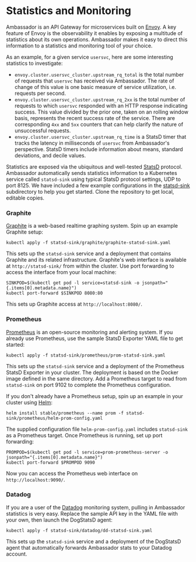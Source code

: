 # Statistics and Monitoring

Ambassador is an API Gateway for microservices built on [Envoy](https://lyft.github.io/envoy/). A key feature of Envoy is the observability it enables by exposing a multitude of statistics about its own operations. Ambassador makes it easy to direct this information to a statistics and monitoring tool of your choice.

As an example, for a given service `usersvc`, here are some interesting statistics to investigate:

- `envoy.cluster.usersvc_cluster.upstream_rq_total` is the total number of requests that `usersvc` has received via Ambassador. The rate of change of this value is one basic measure of service utilization, i.e. requests per second.
- `envoy.cluster.usersvc_cluster.upstream_rq_2xx` is the total number of requests to which `usersvc` responded with an HTTP response indicating success. This value divided by the prior one, taken on an rolling window basis, represents the recent success rate of the service. There are corresponding `4xx` and `5xx` counters that can help clarify the nature of unsuccessful requests.
- `envoy.cluster.usersvc_cluster.upstream_rq_time` is a StatsD timer that tracks the latency in milliseconds of `usersvc` from Ambassador's perspective. StatsD timers include information about means, standard deviations, and decile values.

Statistics are exposed via the ubiquitous and well-tested [StatsD](https://github.com/etsy/statsd) protocol. Ambassador automatically sends statistics information to a Kubernetes service called `statsd-sink` using typical StatsD protocol settings, UDP to port 8125. We have included a few example configurations in the [statsd-sink](https://github.com/datawire/ambassador/tree/master/statsd-sink) subdirectory to help you get started. Clone the repository to get local, editable copies.


### Graphite

[Graphite](http://graphite.readthedocs.org/) is a web-based realtime graphing system. Spin up an example Graphite setup:

    kubectl apply -f statsd-sink/graphite/graphite-statsd-sink.yaml

This sets up the `statsd-sink` service and a deployment that contains Graphite and its related infrastructure. Graphite's web interface is available at `http://statsd-sink/` from within the cluster. Use port forwarding to access the interface from your local machine:

    SINKPOD=$(kubectl get pod -l service=statsd-sink -o jsonpath="{.items[0].metadata.name}")
    kubectl port-forward $SINKPOD 8080:80

This sets up Graphite access at `http://localhost:8080/`.


### Prometheus

[Prometheus](https://prometheus.io/) is an open-source monitoring and alerting system. If you already use Prometheus, use the sample StatsD Exporter YAML file to get started:

    kubectl apply -f statsd-sink/prometheus/prom-statsd-sink.yaml

This sets up the `statsd-sink` service and a deployment of the Prometheus StatsD Exporter in your cluster. The deployment is based on the Docker image defined in the same directory. Add a Prometheus target to read from `statsd-sink` on port 9102 to complete the Prometheus configuration.

If you don't already have a Prometheus setup, spin up an example in your cluster using [Helm](https://github.com/kubernetes/helm):

    helm install stable/prometheus --name prom -f statsd-sink/prometheus/helm-prom-config.yaml

The supplied configuration file `helm-prom-config.yaml` includes `statsd-sink` as a Prometheus target. Once Prometheus is running, set up port forwarding:

    PROMPOD=$(kubectl get pod -l service=prom-prometheus-server -o jsonpath="{.items[0].metadata.name}")
    kubectl port-forward $PROMPOD 9090

Now you can access the Prometheus web interface on `http://localhost:9090/`.


### Datadog

If you are a user of the [Datadog](https://www.datadoghq.com/) monitoring system, pulling in Ambassador statistics is very easy. Replace the sample API key in the YAML file with your own, then launch the DogStatsD agent:

    kubectl apply -f statsd-sink/datadog/dd-statsd-sink.yaml

This sets up the `statsd-sink` service and a deployment of the DogStatsD agent that automatically forwards Ambassador stats to your Datadog account.
